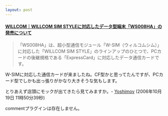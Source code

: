 ```yaml
---
layout: post
---
```

<h4><a href="http://www.willcom-inc.com/ja/corporate/press/2006/10/18/index_01.html">WILLCOM｜WILLCOM SIM STYLEに対応したデータ型端末「WS008HA」の発売について</a></h4>
<blockquote><p>「WS008HA」は、超小型通信モジュール「W-SIM（ウィルコムシム）」に対応した「WILLCOM SIM STYLE」のラインアップのひとつで、PCカードの後継規格である「ExpressCard」に対応したデータ通信カードです。</p>
</blockquote>
<p>W-SIMに対応した通信カードが来ましたね。CF型かと思ってたんですが、PCカード型でしかも出っ張りがかなり大きそうな気もします。</p>
<p>とりあえず店頭にモックが出てきたら見てみますか。- <a href="/?page=Yoshimov" class="wikipage">Yoshimov</a> (2006年10月19日 11時50分39秒)</p>
<p><span class="error">commentプラグインは存在しません。</span> </p>

